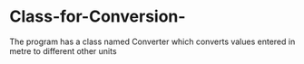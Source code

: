# Class-for-Conversion-
The program has a class named Converter which converts values entered in metre to different other units
